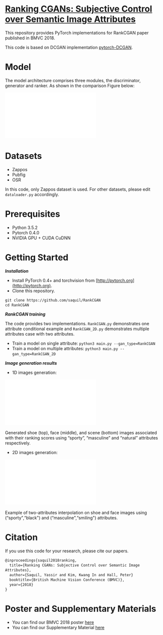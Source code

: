 # [Ranking CGANs: Subjective Control over Semantic Image Attributes](http://bmvc2018.org/contents/papers/0534.pdf)

This repository provides PyTorch implementations for RankCGAN paper published in BMVC 2018.

This code is based on DCGAN implementation [pytorch-DCGAN](https://github.com/pytorch/examples/tree/master/dcgan).

# Model

The model architecture comprises three modules, the discriminator, generator and ranker. As shown in the comparison Figure below:

![GAN](docs/GAN.pdf)

# Datasets

- Zappos
- Pubfig
- OSR

In this code, only Zappos dataset is used. For other datasets, please edit `dataloader.py` accordingly.

# Prerequisites

- Python 3.5.2
- Pytorch 0.4.0
- NVIDIA GPU + CUDA CuDNN

# Getting Started

***Installation***

- Install PyTorch 0.4+ and torchvision from [http://pytorch.org](http://pytorch.org).
- Clone this repository.
```shell
git clone https://github.com/saquil/RankCGAN
cd RankCGAN
```

***RankCGAN training***

The code provides two implementations. `RankCGAN.py` demonstrates one attribute conditional example and `RankCGAN_2D.py` demonstrates multiple attributes case with two attributes.

- Train a model on single attribute:
```python3 main.py --gan_type=RankCGAN```
- Train a model on multiple attributes:
```python3 main.py --gan_type=RankCGAN_2D```

***Image generation results***

- 1D images generation:

![1D_gen](docs/generation_mixte.pdf)

Generated shoe (top), face (middle), and scene (bottom) images associated with their
ranking scores using “sporty”, “masculine” and “natural” attributes respectively.

- 2D images generation:

![2D_gen](docs/generation_2D.pdf)

Example of two-attributes interpolation on shoe and face images using (“sporty",“black") and (“masculine",“smiling") attributes.

# Citation

If you use this code for your research, please cite our papers.
```
@inproceedings{saquil2018ranking,
  title={Ranking CGANs: Subjective Control over Semantic Image Attributes},
  author={Saquil, Yassir and Kim, Kwang In and Hall, Peter}
  booktitle={British Machine Vision Conference (BMVC)},
  year={2018}
}
```
# Poster and Supplementary Materials
- You can find our BMVC 2018 poster [here](https://drive.google.com/open?id=1n8as8lVSVSWanQHDbCIH9h1tCU66msG3)
- You can find our Supplementary Material [here](http://bmvc2018.org/contents/supplementary/pdf/0534_supp.pdf)

